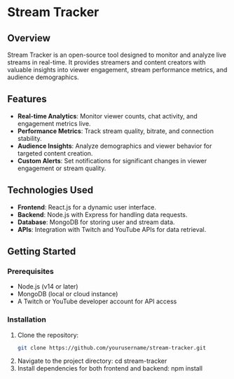 # Stream Tracker

## Overview
Stream Tracker is an open-source tool designed to monitor and analyze live streams in real-time. It provides streamers and content creators with valuable insights into viewer engagement, stream performance metrics, and audience demographics.

## Features
- **Real-time Analytics**: Monitor viewer counts, chat activity, and engagement metrics live.
- **Performance Metrics**: Track stream quality, bitrate, and connection stability.
- **Audience Insights**: Analyze demographics and viewer behavior for targeted content creation.
- **Custom Alerts**: Set notifications for significant changes in viewer engagement or stream quality.

## Technologies Used
- **Frontend**: React.js for a dynamic user interface.
- **Backend**: Node.js with Express for handling data requests.
- **Database**: MongoDB for storing user and stream data.
- **APIs**: Integration with Twitch and YouTube APIs for data retrieval.

## Getting Started

### Prerequisites
- Node.js (v14 or later)
- MongoDB (local or cloud instance)
- A Twitch or YouTube developer account for API access

### Installation
1. Clone the repository:
   ```bash
   git clone https://github.com/yourusername/stream-tracker.git

2. Navigate to the project directory:
   cd stream-tracker
3. Install dependencies for both frontend and backend:
   npm install
